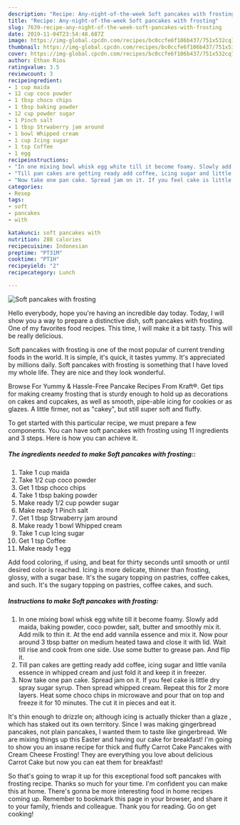 ```yaml
---
description: "Recipe: Any-night-of-the-week Soft pancakes with frosting"
title: "Recipe: Any-night-of-the-week Soft pancakes with frosting"
slug: 7639-recipe-any-night-of-the-week-soft-pancakes-with-frosting
date: 2019-11-04T23:54:48.687Z
image: https://img-global.cpcdn.com/recipes/bc0ccfe6f106b437/751x532cq70/soft-pancakes-with-frosting-recipe-main-photo.jpg
thumbnail: https://img-global.cpcdn.com/recipes/bc0ccfe6f106b437/751x532cq70/soft-pancakes-with-frosting-recipe-main-photo.jpg
cover: https://img-global.cpcdn.com/recipes/bc0ccfe6f106b437/751x532cq70/soft-pancakes-with-frosting-recipe-main-photo.jpg
author: Ethan Rios
ratingvalue: 3.5
reviewcount: 3
recipeingredient:
- 1 cup maida
- 12 cup coco powder
- 1 tbsp choco chips
- 1 tbsp baking powder
- 12 cup powder sugar
- 1 Pinch salt
- 1 tbsp Strwaberry jam around
- 1 bowl Whipped cream
- 1 cup Icing sugar
- 1 tsp Coffee
- 1 egg
recipeinstructions:
- "In one mixing bowl whisk egg white till it become foamy. Slowly add maida, baking powder, coco powder, salt, butter and smoothly mix it. Add milk to thin it. At the end add vannila essence and mix it. Now pour around 3 tbsp batter on medium heated tawa and close it with lid. Wait till rise and cook from one side. Use some butter to grease pan. And flip it."
- "Till pan cakes are getting ready add coffee, icing sugar and little vanila essence in whipped cream and just fold it and keep it in freezer."
- "Now take one pan cake. Spread jam on it. If you feel cake is little dry spray sugar syrup. Then spread whipped cream. Repeat this for 2 more layers. Heat some choco chips in microwave and pour that on top and freeze it for 10 minutes. The cut it in pieces and eat it."
categories:
- Resep
tags:
- soft
- pancakes
- with

katakunci: soft pancakes with
nutrition: 288 calories
recipecuisine: Indonesian
preptime: "PT31M"
cooktime: "PT1H"
recipeyield: "2"
recipecategory: Lunch

---
```



![Soft pancakes with frosting](https://img-global.cpcdn.com/recipes/bc0ccfe6f106b437/751x532cq70/soft-pancakes-with-frosting-recipe-main-photo.jpg)

Hello everybody, hope you're having an incredible day today. Today, I will show you a way to prepare a distinctive dish, soft pancakes with frosting. One of my favorites food recipes. This time, I will make it a bit tasty. This will be really delicious.

Soft pancakes with frosting is one of the most popular of current trending foods in the world. It is simple, it's quick, it tastes yummy. It's appreciated by millions daily. Soft pancakes with frosting is something that I have loved my whole life. They are nice and they look wonderful.

Browse For Yummy &amp; Hassle-Free Pancake Recipes From Kraft®. Get tips for making creamy frosting that is sturdy enough to hold up as decorations on cakes and cupcakes, as well as smooth, pipe-able icing for cookies or as glazes. A little firmer, not as &#34;cakey&#34;, but still super soft and fluffy.


To get started with this particular recipe, we must prepare a few components. You can have soft pancakes with frosting using 11 ingredients and 3 steps. Here is how you can achieve it.

##### The ingredients needed to make Soft pancakes with frosting::

1. Take 1 cup maida
1. Take 1/2 cup coco powder
1. Get 1 tbsp choco chips
1. Take 1 tbsp baking powder
1. Make ready 1/2 cup powder sugar
1. Make ready 1 Pinch salt
1. Get 1 tbsp Strwaberry jam around
1. Make ready 1 bowl Whipped cream
1. Take 1 cup Icing sugar
1. Get 1 tsp Coffee
1. Make ready 1 egg


Add food coloring, if using, and beat for thirty seconds until smooth or until desired color is reached. Icing is more delicate, thinner than frosting, glossy, with a sugar base. It&#39;s the sugary topping on pastries, coffee cakes, and such. It&#39;s the sugary topping on pastries, coffee cakes, and such. 

##### Instructions to make Soft pancakes with frosting:

1. In one mixing bowl whisk egg white till it become foamy. Slowly add maida, baking powder, coco powder, salt, butter and smoothly mix it. Add milk to thin it. At the end add vannila essence and mix it. Now pour around 3 tbsp batter on medium heated tawa and close it with lid. Wait till rise and cook from one side. Use some butter to grease pan. And flip it.
1. Till pan cakes are getting ready add coffee, icing sugar and little vanila essence in whipped cream and just fold it and keep it in freezer.
1. Now take one pan cake. Spread jam on it. If you feel cake is little dry spray sugar syrup. Then spread whipped cream. Repeat this for 2 more layers. Heat some choco chips in microwave and pour that on top and freeze it for 10 minutes. The cut it in pieces and eat it.


It&#39;s thin enough to drizzle on; although icing is actually thicker than a glaze , which has staked out its own territory. Since I was making gingerbread pancakes, not plain pancakes, I wanted them to taste like gingerbread. We are mixing things up this Easter and having our cake for breakfast! I&#39;m going to show you an insane recipe for thick and fluffy Carrot Cake Pancakes with Cream Cheese Frosting! They are everything you love about delicious Carrot Cake but now you can eat them for breakfast! 

So that's going to wrap it up for this exceptional food soft pancakes with frosting recipe. Thanks so much for your time. I'm confident you can make this at home. There's gonna be more interesting food in home recipes coming up. Remember to bookmark this page in your browser, and share it to your family, friends and colleague. Thank you for reading. Go on get cooking!
